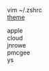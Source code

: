 vim ~/.zshrc  
[theme](https://github.com/ohmyzsh/ohmyzsh/wiki/Themes)

apple  
cloud  
jnrowe  
pmcgee  
ys  

